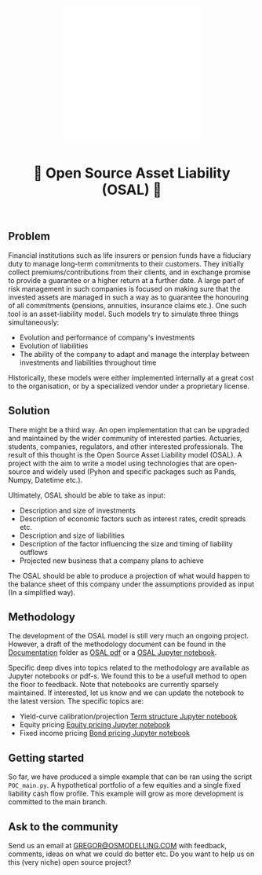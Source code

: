 <div align="center">
  <a href="https://github.com/open-source-modelling" target="_blank">
    <picture>
      <img src="images/Open-source modelling-logos_transparent.png" width=280 alt="Logo"/>
    </picture>
  </a>
</div>


<h1 align="center" style="border-botom: none">
  <b>
    🐍 Open Source Asset Liability (OSAL) 🐍     
  </b>
</h1>

</br>

## Problem
Financial institutions such as life insurers or pension funds have a fiduciary duty to manage long-term commitments to their customers. They initially collect premiums/contributions from their clients, and in exchange promise to provide a guarantee or a higher return at a further date. A large part of risk management in such companies is focused on making sure that the invested assets are managed in such a way as to guarantee the honouring of all commitments (pensions, annuities, insurance claims etc.). One such tool is an asset-liability model. Such models try to simulate three things simultaneously:
 - Evolution and performance of company's investments
 - Evolution of liabilities
 - The ability of the company to adapt and manage the interplay between investments and liabilities throughout time  

Historically, these models were either implemented internally at a great cost to the organisation, or by a specialized vendor under a proprietary license. 

## Solution
There might be a third way. An open implementation that can be upgraded and maintained by the wider community of interested parties. Actuaries, students, companies, regulators, and other interested professionals. The result of this thought is the Open Source Asset Liability model (OSAL). A project with the aim to write a model using technologies that are open-source and widely used (Pyhon and specific packages such as Pands, Numpy, Datetime etc.).

Ultimately, OSAL should be able to take as input:
 - Description and size of investments
 - Description of economic factors such as interest rates, credit spreads etc.
 - Description and size of liabilities
 - Description of the factor influencing the size and timing of liability outflows
 - Projected new business that a company plans to achieve

The OSAL should be able to produce a projection of what would happen to the balance sheet of this company under the assumptions provided as input (In a simplified way). 

## Methodology
The development of the OSAL model is still very much an ongoing project. However, a draft of the methodology document can be found in the [Documentation] folder as [OSAL pdf] or a [OSAL Jupyter notebook].

Specific deep dives into topics related to the methodology are available as Jupyter notebooks or pdf-s. We found this to be a usefull method to open the floor to feedback. Note that notebooks are currently sparsely maintained. If interested, let us know and we can update the notebook to the latest version. The specific topics are:
 - Yield-curve calibration/projection [Term structure Jupyter notebook] 
 - Equity pricing [Equity pricing Jupyter notebook]
 - Fixed income pricing [Bond pricing Jupyter notebook]

## Getting started
So far, we have produced a simple example that can be ran using the script `POC_main.py`. A hypothetical portfolio of a few equities and a single fixed liability cash flow profile. This example will grow as more development is committed to the main branch.

## Ask to the community
Send us an email at GREGOR@OSMODELLING.COM with feedback, comments, ideas on what we could do better etc. Do you want to help us on this (very niche) open source project?

[Documentation]:https://github.com/open-source-modelling/Asset_Liability_Model_POC_python/tree/main/Documentation
[OSAL pdf]:https://github.com/open-source-modelling/Asset_Liability_Model_POC_python/blob/main/Documentation/OSAL_POC_Documentation_draft.pdf
[OSAL Jupyter notebook]:https://github.com/open-source-modelling/Asset_Liability_Model_POC_python/blob/main/Documentation/OSAL_POC_Documentation_draft.ipynb
[Term structure Jupyter notebook]:https://github.com/open-source-modelling/Asset_Liability_Model_POC_python/blob/main/Documentation/PROTOTYPE%20CALIBRATION%20AND%20PROJECTION.ipynb
[Equity pricing Jupyter notebook]:https://github.com/open-source-modelling/Asset_Liability_Model_POC_python/blob/main/Documentation/PROTOTYPE%20EQUITY%20PRICING.ipynb
[Bond pricing Jupyter notebook]: https://github.com/open-source-modelling/Asset_Liability_Model_POC_python/blob/main/Documentation/PROTOTYPE%20BOND%20PRICING.ipynb
